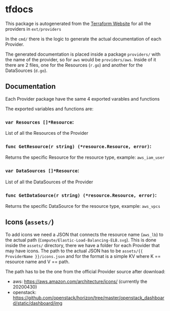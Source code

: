 # tfdocs

This package is autogenerated from the [Terraform Website](https://github.com/hashicorp/terraform-website) for all the providers in `ext/providers`

In the `cmd/` there is the logic to generate the actual documentation of each Provider.

The generated documentation is placed inside a package `providers/` with the name of the provider, so for `aws` would be `providers/aws`. Inside of it there are 2 files, one for the Resources (`r.go`) and another for the DataSources (`d.go`).

## Documentation

Each Provider package have the same 4 exported varables and functions

The exported variables and functions are:

### `var Resources []*Resource`:

List of all the Resources of the Provider

### `func GetResource(r string) (*resource.Resource, error)`:

Returns the specific Resource for the resource type, example: `aws_iam_user`

### `var DataSources []*Resource`:

List of all the DataSources of the Provider

### `func GetDataSource(r string) (*resource.Resource, error)`:

Returns the specific DataSource for the resource type, example: `aws_vpcs`

## Icons (`assets/`)

To add icons we need a JSON that connects the resource name (`aws_lb`) to the actual path (`Compute/Elastic-Load-Balancing-ELB.svg`). This is done inside the `assets/` directory, there we have a folder for each Provider that may have icons. The path to the actual JSON has to be `assets/{{ ProviderName }}/icons.json` and for the format is a simple KV where K == resource name and V == path.

The path has to be the one from the official Provider source after download:
* aws: https://aws.amazon.com/architecture/icons/ (currently the 20200430)
* openstack: https://github.com/openstack/horizon/tree/master/openstack_dashboard/static/dashboard/img
